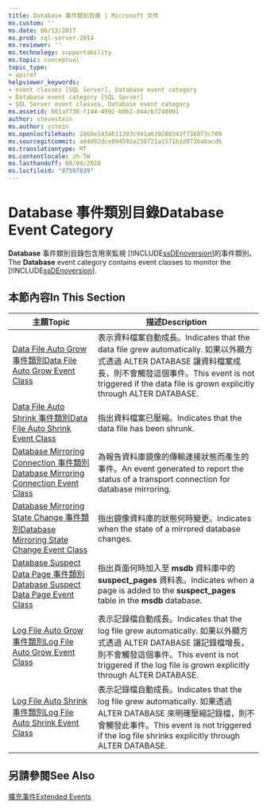 ```yaml
---
title: Database 事件類別目錄 | Microsoft 文件
ms.custom: ''
ms.date: 06/13/2017
ms.prod: sql-server-2014
ms.reviewer: ''
ms.technology: supportability
ms.topic: conceptual
topic_type:
- apiref
helpviewer_keywords:
- event classes [SQL Server], Database event category
- Database event category [SQL Server]
- SQL Server event classes, Database event category
ms.assetid: b61af738-f144-4992-b0b2-d44cb7240991
author: stevestein
ms.author: sstein
ms.openlocfilehash: 2860e1434611393c941a639280343f736073c709
ms.sourcegitcommit: ad4d92dce894592a259721a1571b1d8736abacdb
ms.translationtype: MT
ms.contentlocale: zh-TW
ms.lasthandoff: 08/04/2020
ms.locfileid: "87597839"
---
```

# <a name="database-event-category"></a><span data-ttu-id="0848a-102">Database 事件類別目錄</span><span class="sxs-lookup"><span data-stu-id="0848a-102">Database Event Category</span></span>
  <span data-ttu-id="0848a-103">**Database** 事件類別目錄包含用來監視 [!INCLUDE[ssDEnoversion](../../includes/ssdenoversion-md.md)]的事件類別。</span><span class="sxs-lookup"><span data-stu-id="0848a-103">The **Database** event category contains event classes to monitor the [!INCLUDE[ssDEnoversion](../../includes/ssdenoversion-md.md)].</span></span>  
  
## <a name="in-this-section"></a><span data-ttu-id="0848a-104">本節內容</span><span class="sxs-lookup"><span data-stu-id="0848a-104">In This Section</span></span>  
  
|<span data-ttu-id="0848a-105">主題</span><span class="sxs-lookup"><span data-stu-id="0848a-105">Topic</span></span>|<span data-ttu-id="0848a-106">描述</span><span class="sxs-lookup"><span data-stu-id="0848a-106">Description</span></span>|  
|-----------|-----------------|  
|[<span data-ttu-id="0848a-107">Data File Auto Grow 事件類別</span><span class="sxs-lookup"><span data-stu-id="0848a-107">Data File Auto Grow Event Class</span></span>](data-file-auto-grow-event-class.md)|<span data-ttu-id="0848a-108">表示資料檔案自動成長。</span><span class="sxs-lookup"><span data-stu-id="0848a-108">Indicates that the data file grew automatically.</span></span> <span data-ttu-id="0848a-109">如果以外顯方式透過 ALTER DATABASE 讓資料檔案成長，則不會觸發這個事件。</span><span class="sxs-lookup"><span data-stu-id="0848a-109">This event is not triggered if the data file is grown explicitly through ALTER DATABASE.</span></span>|  
|[<span data-ttu-id="0848a-110">Data File Auto Shrink 事件類別</span><span class="sxs-lookup"><span data-stu-id="0848a-110">Data File Auto Shrink Event Class</span></span>](data-file-auto-shrink-event-class.md)|<span data-ttu-id="0848a-111">指出資料檔案已壓縮。</span><span class="sxs-lookup"><span data-stu-id="0848a-111">Indicates that the data file has been shrunk.</span></span>|  
|[<span data-ttu-id="0848a-112">Database Mirroring Connection 事件類別</span><span class="sxs-lookup"><span data-stu-id="0848a-112">Database Mirroring Connection Event Class</span></span>](database-mirroring-connection-event-class.md)|<span data-ttu-id="0848a-113">為報告資料庫鏡像的傳輸連接狀態而產生的事件。</span><span class="sxs-lookup"><span data-stu-id="0848a-113">An event generated to report the status of a transport connection for database mirroring.</span></span>|  
|[<span data-ttu-id="0848a-114">Database Mirroring State Change 事件類別</span><span class="sxs-lookup"><span data-stu-id="0848a-114">Database Mirroring State Change Event Class</span></span>](database-mirroring-state-change-event-class.md)|<span data-ttu-id="0848a-115">指出鏡像資料庫的狀態何時變更。</span><span class="sxs-lookup"><span data-stu-id="0848a-115">Indicates when the state of a mirrored database changes.</span></span>|  
|[<span data-ttu-id="0848a-116">Database Suspect Data Page 事件類別</span><span class="sxs-lookup"><span data-stu-id="0848a-116">Database Suspect Data Page Event Class</span></span>](database-suspect-data-page-event-class.md)|<span data-ttu-id="0848a-117">指出頁面何時加入至 **msdb** 資料庫中的 **suspect_pages** 資料表。</span><span class="sxs-lookup"><span data-stu-id="0848a-117">Indicates when a page is added to the **suspect_pages** table in the **msdb** database.</span></span>|  
|[<span data-ttu-id="0848a-118">Log File Auto Grow 事件類別</span><span class="sxs-lookup"><span data-stu-id="0848a-118">Log File Auto Grow Event Class</span></span>](log-file-auto-grow-event-class.md)|<span data-ttu-id="0848a-119">表示記錄檔自動成長。</span><span class="sxs-lookup"><span data-stu-id="0848a-119">Indicates that the log file grew automatically.</span></span> <span data-ttu-id="0848a-120">如果以外顯方式透過 ALTER DATABASE 讓記錄檔增長，則不會觸發這個事件。</span><span class="sxs-lookup"><span data-stu-id="0848a-120">This event is not triggered if the log file is grown explicitly through ALTER DATABASE.</span></span>|  
|[<span data-ttu-id="0848a-121">Log File Auto Shrink 事件類別</span><span class="sxs-lookup"><span data-stu-id="0848a-121">Log File Auto Shrink Event Class</span></span>](log-file-auto-shrink-event-class.md)|<span data-ttu-id="0848a-122">表示記錄檔自動成長。</span><span class="sxs-lookup"><span data-stu-id="0848a-122">Indicates that the log file grew automatically.</span></span> <span data-ttu-id="0848a-123">如果透過 ALTER DATABASE 來明確壓縮記錄檔，則不會觸發此事件。</span><span class="sxs-lookup"><span data-stu-id="0848a-123">This event is not triggered if the log file shrinks explicitly through ALTER DATABASE.</span></span>|  
  
## <a name="see-also"></a><span data-ttu-id="0848a-124">另請參閱</span><span class="sxs-lookup"><span data-stu-id="0848a-124">See Also</span></span>  
 [<span data-ttu-id="0848a-125">擴充事件</span><span class="sxs-lookup"><span data-stu-id="0848a-125">Extended Events</span></span>](../extended-events/extended-events.md)  
  
  
